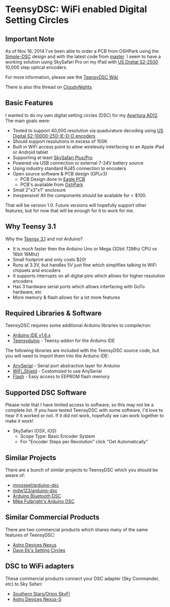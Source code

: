 # TeensyDSC: WiFi enabled Digital Setting Circles

## Important Note

As of Nov 16, 2014 I've been able to order a PCB from OSHPark using the 
[Simple-DSC](https://github.com/synfinatic/teensy-dsc/tree/simple-dsc/eagle)
design and with the latest code from 
[master](https://github.com/synfinatic/teensy-dsc/commit/1c4c6b0b567ba3cc21cd7ba83029384eee6130e7).
I seem to have a working solution using SkySafari Pro on my iPad with 
[US Digital S2-2500](http://www.usdigital.com/products/encoders/incremental/rotary/shaft/S2)
10,000 step optical encoders.

For more information, please see the [TeensyDSC Wiki](https://github.com/synfinatic/teensy-dsc/wiki)

There is also this thread on [CloudyNights](http://www.cloudynights.com/topic/482436-yet-another-diy-digital-setting-circles-project-teensydsc/)

## Basic Features
I wanted to do my own digital setting circles (DSC) for my 
[Apertura AD12](http://www.opticsmart.com/telescopes/dobsonian-telescopes/apertura-ad12-dobsonian-reflector-telescope.html).
The main goals were:

 * Tested to support 40,000 resolution via quadurature decoding using [US Digital S2-10000-250-IE-D-D encoders](http://usdigital.com/products/encoders/incremental/rotary/shaft/S2)
 * Should support resolutions in excess of 100K
 * Built in WiFi access point to allow wirelessly interfacing to an Apple iPad or Android tablet
 * Supporting at least [SkySafari Plus/Pro](http://www.skysafariastronomy.com/)
 * Powered via USB connection or external 7-24V battery source
 * Using industry standard RJ45 connection to encoders
 * Open source software & PCB design (GPLv3)
    * PCB Design done in [Eagle PCB](http://www.cadsoftusa.com/eagle-pcb-design-software/?language=en)
    * PCB's available from [OshPark](http://www.oshpark.com)
 * Small 2"x3"x1" enclosure
 * Inexpensive!  All the components should be available for < $100.

That will be version 1.0.  Future versions will hopefully support other features,
but for now that will be enough for it to work for me.

## Why Teensy 3.1
Why the [Teensy 3.1](http://pjrc.com/store/teensy31.html) and not Arduino?

 * It is *much* faster then the Arduino Uno or Mega (32bit 72Mhz CPU vs 16bit 16Mhz)
 * Small footprint and only costs $20!
 * Runs at 3.3V, but handles 5V just fine which simplifies talking to WiFi chipsets and encoders
 * It supports interrupts on all digital pins which allows for higher resolution encoders
 * Has 3 hardware serial ports which allows interfacing with GoTo hardware, etc
 * More memory & flash allows for a lot more features

## Required Libraries & Software
TeensyDSC requires some additional Arduino libraries to compile/run:

 * [Arduino IDE v1.6.x](http://arduino.cc/en/Main/Software)
 * [Teensyduino](http://pjrc.com/teensy/td_download.html) - Teensy addon for the Arduino IDE

The following libraries are included with the TeensyDSC source code, but you
will need to import them into the Arduino IDE:

 * [AnySerial](https://github.com/synfinatic/AnySerial) - Serial port abstraction layer for Arduino
 * [WiFi_Shield](https://github.com/synfinatic/WiFi_Shield) - Customized to use AnySerial
 * [Flash](https://github.com/mikalhart/Flash) - Easy access to EEPROM flash memory

## Supported DSC Software
Please note that I have limited access to software, so this may not be a
complete list.  If you have tested TeensyDSC with some software, I'd love
to hear if it worked or not.  If it did not work, hopefully we can work
together to make it work!

 * SkySafari (OSX, iOS)  
   * Scope Type: Basic Encoder System
   * For "Encoder Steps per Revolution" click "Get Automatically"

## Similar Projects
There are a bunch of similar projects to TeensyDSC which you should be aware of:

 * [mrosseel/arduino-dsc](https://github.com/mrosseel/arduino-dsc)
 * [mdw123/arduino-dsc](https://github.com/mdw123/arduino-dsc)
 * [Arduino Bluetooth DSC](http://orlygoingthirty.blogspot.com/2012/01/arduino-bluetooth-digital-setting.html)
 * [Mike Fulbright's Arduino DSC](http://msfastro.net/articles/arduinodsc/)

## Similar Commercial Products
There are two commercial products which shares many of the same features of TeensyDSC:

 * [Astro Devices Nexus](http://www.astrodevices.com/products/Nexus/Nexus.html)
 * [Dave Ek's Setting Circles](http://eksfiles.net/digital-setting-circles/)

## DSC to WiFi adapters
These commercial products connect your DSC adapter (Sky Commander, etc) to Sky Safari:

 * [Southern Stars/Orion SkyFi](http://www.southernstars.com/products/skyfi/)
 * [Astro Devices Nexus-S](http://www.astrodevices.com/products/NexusS/NexusS.html)

